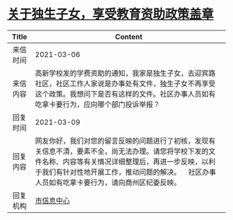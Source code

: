 # <a href="http://www.shangluo.gov.cn/zmhd/ldxxxx.jsp?urltype=leadermail.LeaderMailContentUrl&wbtreeid=1112&leadermailid=6996">关于独生子女，享受教育资助政策盖章</a>
| Title |                                                             Content                                                              |
|:-----:|----------------------------------------------------------------------------------------------------------------------------------|
| 来信时间  | 2021-03-06                                                                                                                       |
| 来信内容  | 高新学校发的学费资助的通知，我家是独生子女，去迎宾路社区，社区工作人家说是办事处有文件，独生子女不再享受这个政策。我想问下是否有这样的文件。社区办事人员如有吃拿卡要行为，应向哪个部门投诉举报？                                 |
| 回复时间  | 2021-03-09                                                                                                                       |
| 回复内容  | 网友你好，我们对您的留言反映的问题进行了初核，发现有关信息不清，要素不全，尚无法办理。请您将学校下发的文件名称、内容等有关情况详细整理后，再进一步反映，以利于我们有针对性地开展工作，推动问题的解决。    社区办事人员如有吃拿卡要行为，请向商州区纪委反映。 |
| 回复机构  | <a href="../../categories/agencies/市信息中心.md">市信息中心</a>                                                                           |